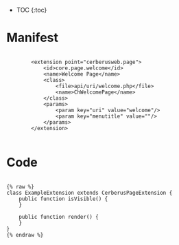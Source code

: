 * TOC
{:toc}

# Manifest

<pre>
<code class="language-xml">
		&lt;extension point=&quot;cerberusweb.page&quot;&gt;
			&lt;id&gt;core.page.welcome&lt;/id&gt;
			&lt;name&gt;Welcome Page&lt;/name&gt;
			&lt;class&gt;
				&lt;file&gt;api/uri/welcome.php&lt;/file&gt;
				&lt;name&gt;ChWelcomePage&lt;/name&gt;
			&lt;/class&gt;
			&lt;params&gt;
				&lt;param key=&quot;uri&quot; value=&quot;welcome&quot;/&gt;
				&lt;param key=&quot;menutitle&quot; value=&quot;&quot;/&gt;
			&lt;/params&gt;
		&lt;/extension&gt;
</code>
</pre>

# Code

<pre>
<code class="language-php">
{% raw %}
class ExampleExtension extends CerberusPageExtension {
	public function isVisible() {
	}

	public function render() {
	}
}
{% endraw %}
</code>
</pre>

